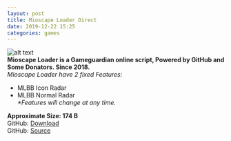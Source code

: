 ```yaml
---
layout: post
title: Mioscape Loader Direct
date: 2019-12-22 15:25
categories: games
---
```

![alt text](https://i.ibb.co/B3QRjm9/Screenshot-20191222-150711-Trebuchet.png "Mioscape-Loader-Screenshot.png")  
**Mioscape Loader is a Gameguardian online script, Powered by GitHub and Some Donators. Since 2018.**  
_Mioscape Loader have 2 fixed Features:_
- MLBB Icon Radar
- MLBB Normal Radar  
_*Features will change at any time._  

**Approximate Size: 174 B**  
GitHub: [Download](https://github.com/mioscape/project/releases)  
GitHub: [Source](https://github.com/mioscape/project)
